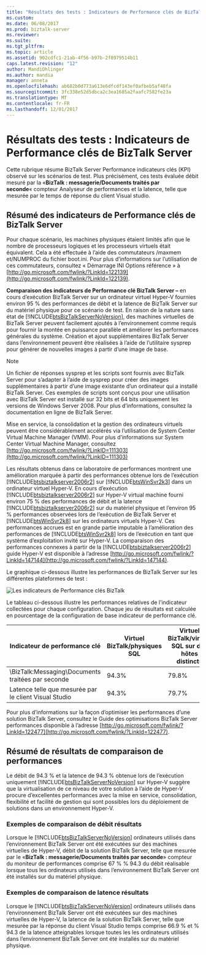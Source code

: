 ```yaml
---
title: "Résultats des tests : Indicateurs de Performance clés de BizTalk Server | Documents Microsoft"
ms.custom: 
ms.date: 06/08/2017
ms.prod: biztalk-server
ms.reviewer: 
ms.suite: 
ms.tgt_pltfrm: 
ms.topic: article
ms.assetid: 902cdfc1-21ab-4f56-b97b-2f8979514b11
caps.latest.revision: "12"
author: MandiOhlinger
ms.author: mandia
manager: anneta
ms.openlocfilehash: ab682b0d773a613e6dfcdf143ef0afbeb5af48fa
ms.sourcegitcommit: 3fc338e52d5dbca2c3ea1685a2faafc7582fe23a
ms.translationtype: MT
ms.contentlocale: fr-FR
ms.lasthandoff: 12/01/2017
---
```

# <a name="test-results-biztalk-server-key-performance-indicators"></a>Résultats des tests : Indicateurs de Performance clés de BizTalk Server
Cette rubrique résume BizTalk Server Performance indicateurs clés (KPI) observé sur les scénarios de test. Plus précisément, ces tests évaluée débit mesuré par la «**BizTalk : messagerie/Documents traités par seconde**« compteur Analyseur de performances et la latence, telle que mesurée par le temps de réponse du client Visual studio.  
  
## <a name="summary-of-biztalk-server-key-performance-indicators"></a>Résumé des indicateurs de Performance clés de BizTalk Server  
 Pour chaque scénario, les machines physiques étaient limités afin que le nombre de processeurs logiques et les processeurs virtuels était équivalent. Cela a été effectuée à l’aide des commutateurs /maxmem et/NUMPROC du fichier boot.ini. Pour plus d’informations sur l’utilisation de ces commutateurs, consultez « Démarrage INI Options référence » à [http://go.microsoft.com/fwlink/?LinkId=122139](http://go.microsoft.com/fwlink/?LinkId=122139).  
  
 **Comparaison des indicateurs de Performance clé BizTalk Server –** en cours d’exécution BizTalk Server sur un ordinateur virtuel Hyper-V fournies environ 95 % des performances de débit et la latence de BizTalk Server sur du matériel physique pour ce scénario de test. En raison de la nature sans état de [!INCLUDE[btsBizTalkServerNoVersion](../includes/btsbiztalkservernoversion-md.md)], des machines virtuelles de BizTalk Server peuvent facilement ajoutés à l’environnement comme requis pour fournir la montée en puissance parallèle et améliorer les performances générales du système. Création et ajout supplémentaires BizTalk Server dans l’environnement peuvent être réalisées à l’aide de l’utilitaire sysprep pour générer de nouvelles images à partir d’une image de base.  
  
> [!NOTE]  
>  Un fichier de réponses sysprep et les scripts sont fournis avec BizTalk Server pour s’adapter à l’aide de sysprep pour créer des images supplémentaires à partir d’une image existante d’un ordinateur qui a installé BizTalk Server. Ces exemples de scripts sont conçus pour une utilisation avec BizTalk Server est installé sur 32 bits et 64 bits uniquement les versions de Windows Server 2008. Pour plus d’informations, consultez la documentation en ligne de BizTalk Server.  
  
 Mise en service, la consolidation et la gestion des ordinateurs virtuels peuvent être considérablement accélérés via l’utilisation de System Center Virtual Machine Manager (VMM). Pour plus d’informations sur System Center Virtual Machine Manager, consultez [http://go.microsoft.com/fwlink/?LinkID=111303](http://go.microsoft.com/fwlink/?LinkID=111303)  
  
 Les résultats obtenus dans ce laboratoire de performances montrent une amélioration marquée à partir des performances obtenue lors de l’exécution [!INCLUDE[btsbiztalkserver2006r2](../includes/btsbiztalkserver2006r2-md.md)] sur [!INCLUDE[btsWinSvr2k3](../includes/btswinsvr2k3-md.md)] dans un ordinateur virtuel Hyper-V. En cours d’exécution [!INCLUDE[btsbiztalkserver2006r2](../includes/btsbiztalkserver2006r2-md.md)] sur Hyper-V virtual machine fourni environ 75 % des performances de débit et la latence [!INCLUDE[btsbiztalkserver2006r2](../includes/btsbiztalkserver2006r2-md.md)] sur du matériel physique et l’environ 95 % performances observées lors de l’exécution de BizTalk Server et [!INCLUDE[btsWinSvr2k8](../includes/btswinsvr2k8-md.md)] sur les ordinateurs virtuels Hyper-V. Ces performances accrues est en grande partie imputable à l’amélioration des performances de [!INCLUDE[btsWinSvr2k8](../includes/btswinsvr2k8-md.md)] lors de l’exécution en tant que système d’exploitation invité sur Hyper-V. La comparaison des performances connexes à partir de la [!INCLUDE[btsbiztalkserver2006r2](../includes/btsbiztalkserver2006r2-md.md)] guide Hyper-V est disponible à l’adresse [http://go.microsoft.com/fwlink/?LinkId=147144](http://go.microsoft.com/fwlink/?LinkId=147144).  
  
 Le graphique ci-dessous illustre les performances de BizTalk Server sur les différentes plateformes de test :  
  
 ![Les indicateurs de Performance clés BizTalk](../technical-guides/media/biztalkkpi.gif "BizTAlkKPI")  
  
 Le tableau ci-dessous illustre les performances relatives de l’indicateur collectées pour chaque configuration. Chaque jeu de résultats est calculée en pourcentage de la configuration de base indicateur de performance clé.  
  
|Indicateur de performance clé|Virtuel BizTalk/physiques SQL|Virtuel BizTalk/virtuel SQL sur des hôtes distincts|Virtuel SQL BizTalk/virtuel dans l’environnement de consolidé|  
|---------|-----------------------------------|----------------------------------------------------|--------------------------------------------------------------|  
|\BizTalk:Messaging\Documents traitées par seconde|94.3%|79.8%|67%|  
|Latence telle que mesurée par le client Visual Studio|94.3%|79.7%|66.9%|  
  
 Pour plus d’informations sur la façon d’optimiser les performances d’une solution BizTalk Server, consultez le Guide des optimisations BizTalk Server performances disponible à l’adresse [http://go.microsoft.com/fwlink/?LinkId=122477](http://go.microsoft.com/fwlink/?LinkId=122477).  
  
## <a name="performance-comparison-results-summary"></a>Résumé de résultats de comparaison de performances  
 Le débit de 94.3 % et la latence de 94.3 % obtenue lors de l’exécution uniquement [!INCLUDE[btsBizTalkServerNoVersion](../includes/btsbiztalkservernoversion-md.md)] sur Hyper-V suggère que la virtualisation de ce niveau de votre solution à l’aide de Hyper-V procure d’excellentes performances avec la mise en service, consolidation, flexibilité et facilité de gestion qui sont possibles lors du déploiement de solutions dans un environnement Hyper-V.  
  
### <a name="throughput-comparison-sample-results"></a>Exemples de comparaison de débit résultats  
 Lorsque le [!INCLUDE[btsBizTalkServerNoVersion](../includes/btsbiztalkservernoversion-md.md)] ordinateurs utilisés dans l’environnement BizTalk Server ont été exécutées sur des machines virtuelles de Hyper-V, débit de la solution BizTalk Server, telle que mesurée par le «**BizTalk : messagerie/Documents traités par seconde**» compteur du moniteur de performances comprise 67 % % 94.3 du débit réalisable lorsque tous les ordinateurs utilisés dans l’environnement BizTalk Server ont été installés sur du matériel physique.  
  
### <a name="latency-comparison-sample-results"></a>Exemples de comparaison de latence résultats  
 Lorsque le [!INCLUDE[btsBizTalkServerNoVersion](../includes/btsbiztalkservernoversion-md.md)] ordinateurs utilisés dans l’environnement BizTalk Server ont été exécutées sur des machines virtuelles de Hyper-V, la latence de la solution BizTalk Server, telle que mesurée par la réponse du client Visual Studio temps comprise 66.9 % et % 94.3 de la latence atteignables lorsque toutes les les ordinateurs utilisés dans l’environnement BizTalk Server ont été installés sur du matériel physique.